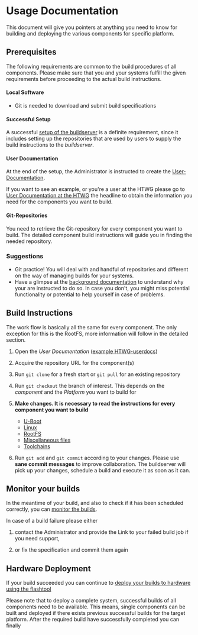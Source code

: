 # Usage Documentation
This document will give you pointers at anything you need to know for building
and deploying the various components for specific platform.

## Prerequisites
The following requirements are common to the build procedures of all components.
Please make sure that you and your systems fulfill the given requirements before
proceeding to the actual build instructions.

#### Local Software
* Git is needed to download and submit build specifications

#### Successful Setup
A successful [setup of the buildserver](../setup/setup.md) is a definite
requirement, since it includes setting up the repositories that are used by
users to supply the build instructions to the *buildserver*.

#### User Documentation
At the end of the setup, the Administrator is instructed to create the
[User-Documentation](../setup/user-documentation.md#Repositories).

If you want to see an example, or you're a user at the HTWG please go to [User
Documentation at the HTWG](../setup/examples/user-documentation-HTWG.md) the
headline to obtain the information you need for the components you want to
build.

#### Git-Repositories
You need to retrieve the Git-repository for every component you want to build.
The detailed component build instructions will guide you in finding the needed
repository.


### Suggestions
* Git practice! You will deal with and handful of repositories and different
  on the way of managing builds for your systems.
* Have a glimpse at the [background documentation](../background/background.md)
  to understand why your are instructed to do so. In case you don't, you  might
  miss potential functionality or potential to help yourself in case of problems.


## Build Instructions

The work flow is basically all the same for every component. The only exception for
this is the RootFS, more information will follow in the detailed section.

1. Open the *User Documentation*  ([example HTWG-userdocs](../setup/examples/user-documentation-HTWG.md))

1. Acquire the repository URL for the component(s)

1. Run `git clone` for a fresh start or `git pull` for an existing repository

1. Run `git checkout` the branch of interest. This depends on the *component* and
   the *Platform* you want to build for

1. **Make changes. It is necessary to read the instructions for every
   component you want to build**
    * [U-Boot](../usage/uboot.md)
    * [Linux](../usage/linux.md)
    * [RootFS](../usage/rootfs.md)
    * [Miscellaneous files](../usage/misc.md)
    * [Toolchains](../usage/toolchains.md)

1. Run `git add` and `git commit` according to your changes. Please use **sane commit messages**
   to improve collaboration. The buildserver will pick up your changes, schedule
   a build and execute it as soon as it can.

## Monitor your builds
In the meantime of your build, and also to check if it has been scheduled
correctly, you can [monitor the builds](../usage/common/build-monitoring.md).

In case of a build failure please either

1. contact the Administrator and provide the Link to your failed build job if
you need support,

1. or fix the specification and commit them again


## Hardware Deployment
If your build succeeded you can continue to 
[deploy your builds to hardware using the flashtool](../usage/flashtool.md)

Please note that to deploy a complete system, successful builds of all
components need to be available.  This means, single components can be built and
deployed if there exists previous successful builds for the target platform.
After the required build have successfully completed you can finally 

